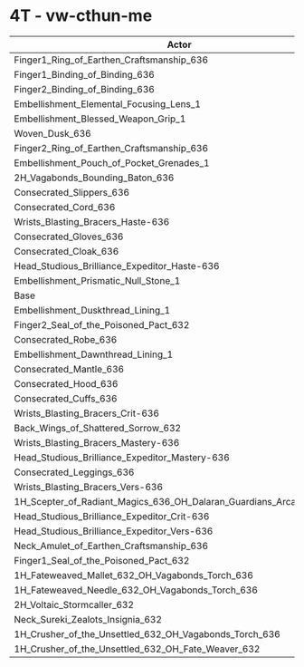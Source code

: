 # 4T - vw-cthun-me
| Actor | DPS | Increase |
|---|:---:|:---:|
|Finger1_Ring_of_Earthen_Craftsmanship_636|2354120|0.41%|
|Finger1_Binding_of_Binding_636|2353782|0.40%|
|Finger2_Binding_of_Binding_636|2349949|0.24%|
|Embellishment_Elemental_Focusing_Lens_1|2349798|0.23%|
|Embellishment_Blessed_Weapon_Grip_1|2349356|0.21%|
|Woven_Dusk_636|2349043|0.20%|
|Finger2_Ring_of_Earthen_Craftsmanship_636|2348954|0.19%|
|Embellishment_Pouch_of_Pocket_Grenades_1|2346958|0.11%|
|2H_Vagabonds_Bounding_Baton_636|2346956|0.11%|
|Consecrated_Slippers_636|2346895|0.11%|
|Consecrated_Cord_636|2346705|0.10%|
|Wrists_Blasting_Bracers_Haste-636|2346439|0.09%|
|Consecrated_Gloves_636|2346394|0.08%|
|Consecrated_Cloak_636|2346366|0.08%|
|Head_Studious_Brilliance_Expeditor_Haste-636|2344814|0.02%|
|Embellishment_Prismatic_Null_Stone_1|2344650|0.01%|
|Base|2344413|0.00%|
|Embellishment_Duskthread_Lining_1|2343771|-0.03%|
|Finger2_Seal_of_the_Poisoned_Pact_632|2343608|-0.03%|
|Consecrated_Robe_636|2343265|-0.05%|
|Embellishment_Dawnthread_Lining_1|2342982|-0.06%|
|Consecrated_Mantle_636|2342740|-0.07%|
|Consecrated_Hood_636|2342132|-0.10%|
|Consecrated_Cuffs_636|2342000|-0.10%|
|Wrists_Blasting_Bracers_Crit-636|2340310|-0.18%|
|Back_Wings_of_Shattered_Sorrow_632|2340220|-0.18%|
|Wrists_Blasting_Bracers_Mastery-636|2340023|-0.19%|
|Head_Studious_Brilliance_Expeditor_Mastery-636|2339569|-0.21%|
|Consecrated_Leggings_636|2339010|-0.23%|
|Wrists_Blasting_Bracers_Vers-636|2338596|-0.25%|
|1H_Scepter_of_Radiant_Magics_636_OH_Dalaran_Guardians_Arcanotool_632|2338331|-0.26%|
|Head_Studious_Brilliance_Expeditor_Crit-636|2336202|-0.35%|
|Head_Studious_Brilliance_Expeditor_Vers-636|2334781|-0.41%|
|Neck_Amulet_of_Earthen_Craftsmanship_636|2333070|-0.48%|
|Finger1_Seal_of_the_Poisoned_Pact_632|2326282|-0.77%|
|1H_Fateweaved_Mallet_632_OH_Vagabonds_Torch_636|2311505|-1.40%|
|1H_Fateweaved_Needle_632_OH_Vagabonds_Torch_636|2311300|-1.41%|
|2H_Voltaic_Stormcaller_632|2284728|-2.55%|
|Neck_Sureki_Zealots_Insignia_632|2255219|-3.80%|
|1H_Crusher_of_the_Unsettled_632_OH_Vagabonds_Torch_636|1987374|-15.23%|
|1H_Crusher_of_the_Unsettled_632_OH_Fate_Weaver_632|1979893|-15.55%|
